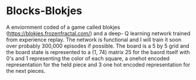 # Blocks-Blokjes
A enviornment coded of a game called blokjes (https://blokjes.frozenfractal.com/)  and a deep- Q learning network trained from experience replay. The network is functional and I will train it soon over probably 300,000 episodes if possible. The board is a 5 by 5 grid and the board state is represented to a (1, 74) matrix 25 for the baord itself with 0's and 1 representing the color of each square, a onehot encoded representation for the held piece and 3 one hot encoded representation for the next pieces.
